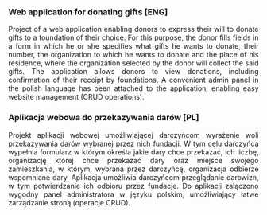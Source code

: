 <h3>Web application for donating gifts [ENG]</h3>
<p align="justify">
Project of a web application enabling donors to express their will to donate gifts to a foundation of their choice. 
For this purpose, the donor fills fields in a form in which he or she specifies what gifts he wants to donate, 
their number, the organization to which he wants to donate
and the place of his residence, where the organization selected by the donor 
will collect the said gifts. The application allows donors to view donations, 
including confirmation of their receipt by foundations. A convenient admin panel in the polish language has 
been attached to the application, enabling easy website management (CRUD operations).
</div>


<h3>Aplikacja webowa do przekazywania darów [PL]</h3>
<p align="justify">Projekt aplikacji webowej umożliwiającej darczyńcom wyrażenie woli przekazywania darów  wybranej przez nich fundacji. 
W tym celu darczyńca wypełnia formularz w którym określa jakie dary chce przekazać, ich liczbę, 
organizację której chce przekazać dary oraz miejsce swojego zamieszkania, w którym, wybrana przez darczyńcę, 
organizacja odbierze wspomniane dary. Aplikacja umożliwia darczyńcom przeglądanie darowizn,
w tym potwierdzanie ich odbioru przez fundacje. Do aplikacji załączono wygodny panel administratora w języku polskim, 
umożliwiający łatwe zarządzanie stroną (operacje CRUD).
</p>
